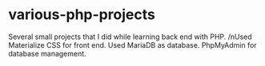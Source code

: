 # various-php-projects
Several small projects that I did while learning back end with PHP.
/nUsed Materialize CSS for front end. 
Used MariaDB as database. 
PhpMyAdmin for database management.

